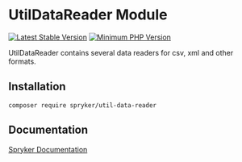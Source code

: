 # UtilDataReader Module
[![Latest Stable Version](https://poser.pugx.org/spryker/util-data-reader/v/stable.svg)](https://packagist.org/packages/spryker/util-data-reader)
[![Minimum PHP Version](https://img.shields.io/badge/php-%3E%3D%208.1-8892BF.svg)](https://php.net/)

UtilDataReader contains several data readers for csv, xml and other formats.

## Installation

```
composer require spryker/util-data-reader
```

## Documentation

[Spryker Documentation](https://docs.spryker.com)
